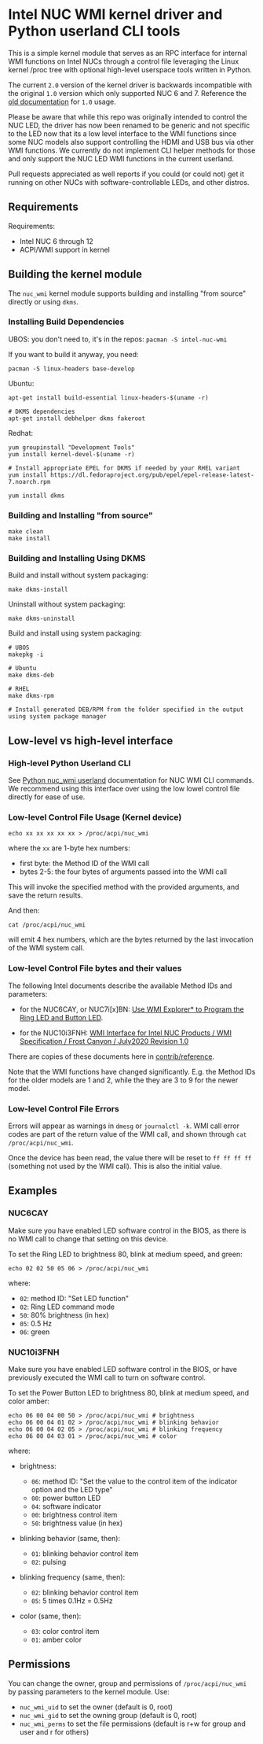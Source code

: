 # Intel NUC WMI kernel driver and Python userland CLI tools

This is a simple kernel module that serves as an RPC interface for internal WMI functions
on Intel NUCs through a control file leveraging the Linux kernel /proc tree with
optional high-level userspace tools written in Python.

The current `2.0` version of the kernel driver is backwards incompatible with the original `1.0`
version which only supported NUC 6 and 7. Reference the
[old documentation](https://github.com/milesp20/intel_nuc_led/tree/6a3850eadff554053ca7d95e830a624b28c53670)
for `1.0` usage.

Please be aware that while this repo was originally intended to control the NUC LED, the driver has
now been renamed to be generic and not specific to the LED now that its a low level interface to the WMI
functions since some NUC models also support controlling the HDMI and USB bus via other WMI functions. We
currently do not implement CLI helper methods for those and only support the NUC LED WMI functions in the
current userland.

Pull requests appreciated as well reports if you could (or could not) get it
running on other NUCs with software-controllable LEDs, and other distros.

## Requirements

Requirements:

* Intel NUC 6 through 12
* ACPI/WMI support in kernel

## Building the kernel module

The `nuc_wmi` kernel module supports building and installing "from source" directly or using `dkms`.

### Installing Build Dependencies

UBOS: you don't need to, it's in the repos: `pacman -S intel-nuc-wmi`

If you want to build it anyway, you need:

```
pacman -S linux-headers base-develop
```

Ubuntu:

```
apt-get install build-essential linux-headers-$(uname -r)

# DKMS dependencies
apt-get install debhelper dkms fakeroot
```

Redhat:

```
yum groupinstall "Development Tools"
yum install kernel-devel-$(uname -r)

# Install appropriate EPEL for DKMS if needed by your RHEL variant
yum install https://dl.fedoraproject.org/pub/epel/epel-release-latest-7.noarch.rpm

yum install dkms
```

### Building and Installing "from source"

```
make clean
make install
```

### Building and Installing Using DKMS

Build and install without system packaging:

```
make dkms-install
```

Uninstall without system packaging:

```
make dkms-uninstall
```

Build and install using system packaging:

```
# UBOS
makepkg -i

# Ubuntu
make dkms-deb

# RHEL
make dkms-rpm

# Install generated DEB/RPM from the folder specified in the output using system package manager
```

## Low-level vs high-level interface

### High-level Python Userland CLI

See [Python nuc_wmi userland](contrib/nuc_wmi) documentation for NUC WMI CLI commands. We recommend using this interface over
using the low lowel control file directly for ease of use.

### Low-level Control File Usage (Kernel device)

```
echo xx xx xx xx xx > /proc/acpi/nuc_wmi
```
where the `xx` are 1-byte hex numbers:

* first byte: the Method ID of the WMI call
* bytes 2-5: the four bytes of arguments passed into the WMI call

This will invoke the specified method with the provided arguments,
and save the return results.

And then:

```
cat /proc/acpi/nuc_wmi
```
will emit 4 hex numbers, which are the bytes returned by the last
invocation of the WMI system call.

### Low-level Control File bytes and their values

The following Intel documents describe the available Method IDs and
parameters:

* for the NUC6CAY, or NUC7i[x]BN:
  [Use WMI Explorer* to Program the Ring LED and Button LED](https://www.intel.com/content/www/us/en/support/articles/000023426/intel-nuc/intel-nuc-kits.html).

* for the NUC10i3FNH:
  [WMI Interface for Intel NUC Products / WMI Specification / Frost Canyon / July2020 Revision 1.0](https://www.intel.com/content/dam/support/us/en/documents/intel-nuc/WMI-Spec-Intel-NUC-NUC10ixFNx.pdf)

There are copies of these documents here in [contrib/reference](contrib/reference/).

Note that the WMI functions have changed significantly. E.g. the Method IDs
for the older models are 1 and 2, while the they are 3 to 9 for the newer
model.

### Low-level Control File Errors

Errors will appear as warnings in `dmesg` or `journalctl -k`. WMI call
error codes are part of the return value of the WMI call, and shown
through `cat /proc/acpi/nuc_wmi`.

Once the device has been read, the value there will be reset to
`ff ff ff ff` (something not used by the WMI call). This is also the
initial value.

## Examples

### NUC6CAY

Make sure you have enabled LED software control in the BIOS, as there
is no WMI call to change that setting on this device.

To set the Ring LED to brightness 80, blink at medium speed, and green:

```
echo 02 02 50 05 06 > /proc/acpi/nuc_wmi
```

where:
* `02`: method ID: "Set LED function"
* `02`: Ring LED command mode
* `50`: 80% brightness (in hex)
* `05`: 0.5 Hz
* `06`: green

### NUC10i3FNH

Make sure you have enabled LED software control in the BIOS, or have
previously executed the WMI call to turn on software control.

To set the Power Button LED to brightness 80, blink at medium speed, and color amber:

```
echo 06 00 04 00 50 > /proc/acpi/nuc_wmi # brightness
echo 06 00 04 01 02 > /proc/acpi/nuc_wmi # blinking behavior
echo 06 00 04 02 05 > /proc/acpi/nuc_wmi # blinking frequency
echo 06 00 04 03 01 > /proc/acpi/nuc_wmi # color
```

where:

* brightness:

  * `06`: method ID: "Set the value to the control item of the indicator option and the LED type"
  * `00`: power button LED
  * `04`: software indicator
  * `00`: brightness control item
  * `50`: brightness value (in hex)

* blinking behavior (same, then):

  * `01`: blinking behavior control item
  * `02`: pulsing

* blinking frequency (same, then):

  * `02`: blinking behavior control item
  * `05`: 5 times 0.1Hz = 0.5Hz

* color (same, then):

  * `03`: color control item
  * `01`: amber color

## Permissions

You can change the owner, group and permissions of `/proc/acpi/nuc_wmi` by
passing parameters to the kernel module. Use:

* `nuc_wmi_uid` to set the owner (default is 0, root)
* `nuc_wmi_gid` to set the owning group (default is 0, root)
* `nuc_wmi_perms` to set the file permissions (default is r+w for
  group and user and r for others)
